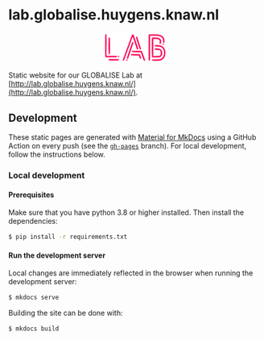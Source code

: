 # lab.globalise.huygens.knaw.nl
<p style="text-align: center">
<img src="docs/static/img/logo/globalise_lab.svg" alt="GLOBALISE" width="25%"/>
</p>

Static website for our GLOBALISE Lab at [http://lab.globalise.huygens.knaw.nl/](http://lab.globalise.huygens.knaw.nl/).

## Development
These static pages are generated with [Material for MkDocs](https://squidfunk.github.io/mkdocs-material/) using a GitHub Action on every push (see the [`gh-pages`](https://github.com/globalise-huygens/lab.globalise.huygens.knaw.nl/tree/gh-pages) branch). For local development, follow the instructions below.

### Local development

#### Prerequisites

Make sure that you have python 3.8 or higher installed. Then install the dependencies:

```bash
$ pip install -r requirements.txt
```

#### Run the development server

Local changes are immediately reflected in the browser when running the development server:

```bash
$ mkdocs serve
```

Building the site can be done with:

```bash
$ mkdocs build
```



